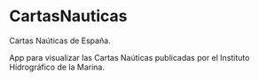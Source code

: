 # CartasNauticas
Cartas Naúticas de España. 

App para visualizar las Cartas Naúticas publicadas por el Instituto Hidrográfico de la Marina.
